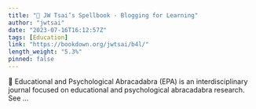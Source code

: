 ```yaml
---
title: "🎃 JW Tsai’s Spellbook - Blogging for Learning"
author: "jwtsai"
date: "2023-07-16T16:12:57Z"
tags: [Education]
link: "https://bookdown.org/jwtsai/b4l/"
length_weight: "5.3%"
pinned: false
---
```


🎃️ Educational and Psychological Abracadabra (EPA) is an interdisciplinary journal focused on educational and psychological abracadabra research. See ...
